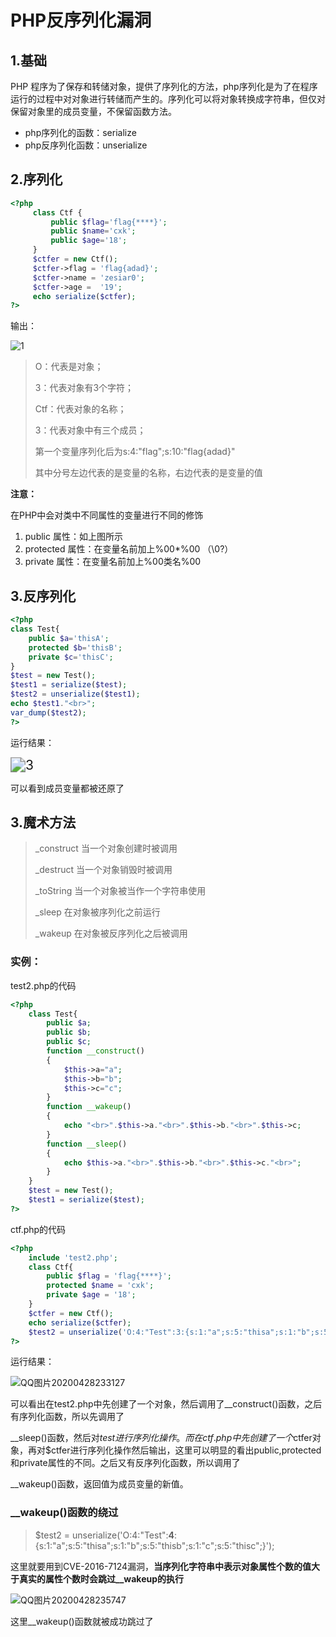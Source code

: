 # PHP反序列化漏洞

## 1.基础

PHP 程序为了保存和转储对象，提供了序列化的方法，php序列化是为了在程序运行的过程中对对象进行转储而产生的。序列化可以将对象转换成字符串，但仅对保留对象里的成员变量，不保留函数方法。

* php序列化的函数：serialize
* php反序列化函数：unserialize

## 2.序列化

~~~php
<?php
     class Ctf {
         public $flag='flag{****}';
         public $name='cxk';
         public $age='18';
     }
     $ctfer = new Ctf();
     $ctfer->flag = 'flag{adad}';
     $ctfer->name = 'zesiar0';
     $ctfer->age = 	'19';
     echo serialize($ctfer);
?>     
~~~

输出：

![1](https://cdn.jsdelivr.net/gh/zesiar0/photo//images/20200428170603.png)

> O：代表是对象；
>
> 3：代表对象有3个字符；
>
> Ctf：代表对象的名称；
>
> 3：代表对象中有三个成员；
>
> 第一个变量序列化后为s:4:"flag";s:10:"flag{adad}"
>
> 其中分号左边代表的是变量的名称，右边代表的是变量的值

**注意：**

在PHP中会对类中不同属性的变量进行不同的修饰

1. public 属性：如上图所示
2. protected 属性：在变量名前加上%00*%00 （\0?）
3. private 属性：在变量名前加上%00类名%00

## 3.反序列化

```php
<?php
class Test{
    public $a='thisA';
    protected $b='thisB';
    private $c='thisC';
}
$test = new Test();
$test1 = serialize($test);
$test2 = unserialize($test1);
echo $test1."<br>";
var_dump($test2);
?>
```

运行结果：

<img src="https://cdn.jsdelivr.net/gh/zesiar0/photo//images/20200428173653.png" alt="3" style="zoom:150%;" />

可以看到成员变量都被还原了

## 3.魔术方法

> _construct 当一个对象创建时被调用
>
> _destruct 当一个对象销毁时被调用
>
> _toString 当一个对象被当作一个字符串使用
>
> _sleep 在对象被序列化之前运行
>
> _wakeup 在对象被反序列化之后被调用

### 实例：

test2.php的代码

```php
<?php
    class Test{
        public $a;
        public $b;
        public $c;
        function __construct()
        {
            $this->a="a";
            $this->b="b";
            $this->c="c";
        }
        function __wakeup()
        {
            echo "<br>".$this->a."<br>".$this->b."<br>".$this->c;
        }
        function __sleep()
        {
            echo $this->a."<br>".$this->b."<br>".$this->c."<br>";
        }
    }
    $test = new Test();
    $test1 = serialize($test);
?>
```

ctf.php的代码

```php
<?php
    include 'test2.php';
    class Ctf{
        public $flag = 'flag{****}';
        protected $name = 'cxk';
        private $age = '18';
    }
    $ctfer = new Ctf();
    echo serialize($ctfer);
    $test2 = unserialize('O:4:"Test":3:{s:1:"a";s:5:"thisa";s:1:"b";s:5:"thisb";s:1:"c";s:5:"thisc";}');
?>    
```

运行结果：

![QQ图片20200428233127](https://cdn.jsdelivr.net/gh/zesiar0/photo//images/20200428233135.png)

可以看出在test2.php中先创建了一个对象，然后调用了__construct()函数，之后有序列化函数，所以先调用了

__sleep()函数，然后对$test进行序列化操作。而在ctf.php中先创建了一个$ctfer对象，再对$ctfer进行序列化操作然后输出，这里可以明显的看出public,protected和private属性的不同。之后又有反序列化函数，所以调用了

__wakeup()函数，返回值为成员变量的新值。

### __wakeup()函数的绕过

> $test2 = unserialize('O:4:"Test":**4**:{s:1:"a";s:5:"thisa";s:1:"b";s:5:"thisb";s:1:"c";s:5:"thisc";}');

这里就要用到CVE-2016-7124漏洞，**当序列化字符串中表示对象属性个数的值大于真实的属性个数时会跳过__wakeup的执行**

![QQ图片20200428235747](https://cdn.jsdelivr.net/gh/zesiar0/photo//images/20200429000220.png)

这里__wakeup()函数就被成功跳过了